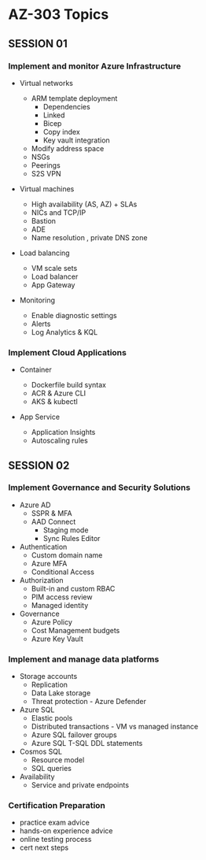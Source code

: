 # AZ-303 Topics

## SESSION 01

### Implement and monitor Azure Infrastructure

* Virtual networks
  * ARM template deployment
    * Dependencies
    * Linked
    * Bicep
    * Copy index
    * Key vault integration
  * Modify address space
  * NSGs
  * Peerings
  * S2S VPN

* Virtual machines
  * High availability (AS, AZ) + SLAs
  * NICs and TCP/IP
  * Bastion
  * ADE
  * Name resolution , private DNS zone

* Load balancing
  * VM scale sets
  * Load balancer
  * App Gateway

* Monitoring
  * Enable diagnostic settings
  * Alerts
  * Log Analytics & KQL

### Implement Cloud Applications

* Container
  * Dockerfile build syntax
  * ACR & Azure CLI
  * AKS & kubectl

* App Service
  * Application Insights
  * Autoscaling rules



























## SESSION 02

### Implement Governance and Security Solutions

* Azure AD
  * SSPR & MFA
  * AAD Connect
    * Staging mode
    * Sync Rules Editor
* Authentication
  * Custom domain name
  * Azure MFA
  * Conditional Access
* Authorization
  * Built-in and custom RBAC
  * PIM access review
  * Managed identity
* Governance
  * Azure Policy
  * Cost Management budgets
  * Azure Key Vault

### Implement and manage data platforms

* Storage accounts
  * Replication
  * Data Lake storage
  * Threat protection - Azure Defender
* Azure SQL
  * Elastic pools
  * Distributed transactions - VM vs managed instance
  * Azure SQL failover groups
  * Azure SQL T-SQL DDL statements
* Cosmos SQL
  * Resource model
  * SQL queries
* Availability
  * Service and private endpoints

### Certification Preparation

* practice exam advice
* hands-on experience advice
* online testing process
* cert next steps
